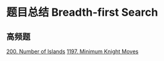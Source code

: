 # 题目总结 Breadth-first Search

## 高频题
[200. Number of Islands](../medium/200.%20Number%20of%20Islands.md)
[1197. Minimum Knight Moves](../medium/1197.%20Minimum%20Knight%20Moves.md)
